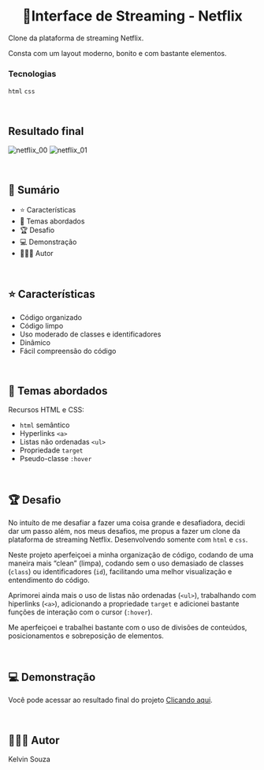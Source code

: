 <h1 align="center"> 📌Interface de Streaming -  Netflix</h1>

Clone da plataforma de streaming Netflix. 

Consta com um layout moderno, bonito e com bastante elementos. 

### Tecnologias
`html` `css`

<br>

## Resultado final
![netflix_00](https://github.com/kelvinsouza2014/interface-de-streaming-netflix/assets/121948262/49316bd0-10b1-49e0-8e3c-d86fb254e110)
![netflix_01](https://github.com/kelvinsouza2014/interface-de-streaming-netflix/assets/121948262/01643ae8-fd50-4e88-af12-2f0dcd3859a5)


<br>

## 📎 **Sumário**
- ⭐ Características
- 📂 Temas abordados
- 🏆 Desafio
- 💻 Demonstração
- 🙋🏻‍♂️ Autor

<br>

## ⭐ **Características**

- Código organizado
- Código limpo
- Uso moderado de classes e identificadores
- Dinâmico
- Fácil compreensão do código

<br>

## 📂 Temas abordados

Recursos HTML e CSS:

- `html` semântico
- Hyperlinks `<a>`
- Listas não ordenadas `<ul>`
- Propriedade `target`
- Pseudo-classe `:hover`


<br>

## 🏆 Desafio
No intuíto de me desafiar a fazer uma coisa grande e desafiadora, decidi dar um passo além, nos meus desafios, me propus a fazer um clone da plataforma de streaming Netflix. Desenvolvendo somente com `html` e `css`.

Neste projeto aperfeiçoei a minha organização de código, codando de uma maneira mais “clean” (limpa), codando sem o uso demasiado de classes (`class`) ou identificadores (`id`), facilitando uma melhor visualização e entendimento do código.

Aprimorei ainda mais o uso de listas não ordenadas (`<ul>`), trabalhando com hiperlinks (`<a>`), adicionando a propriedade `target` e adicionei bastante funções de interação com o cursor (`:hover`).

Me aperfeiçoei e trabalhei bastante com o uso de divisões de conteúdos, posicionamentos e sobreposição de elementos.

<br>

## 💻 Demonstração
Você pode acessar ao resultado final do projeto <a href="#">Clicando aqui</a>.

<br>

## 🙋🏻‍♂️ Autor

Kelvin Souza
